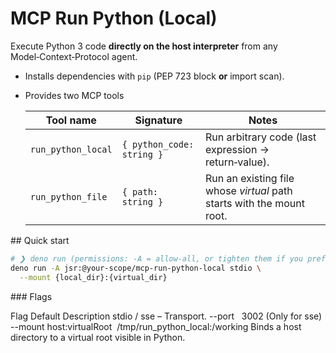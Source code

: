 # MCP Run Python (Local)

Execute Python 3 code **directly on the host interpreter** from any
Model‑Context‑Protocol agent.

*   Installs dependencies with `pip` (PEP 723 block **or** import scan).
*   Provides two MCP tools

    | Tool name           | Signature                                    | Notes |
    |---------------------|----------------------------------------------|-------|
    | `run_python_local`  | `{ python_code: string }`                    | Run arbitrary code (last expression → return‑value). |
    | `run_python_file`   | `{ path: string }`                           | Run an existing file whose *virtual* path starts with the mount root. |

## Quick start

```bash
# ❯ deno run (permissions: -A = allow‑all, or tighten them if you prefer)
deno run -A jsr:@your-scope/mcp-run-python-local stdio \
  --mount {local_dir}:{virtual_dir}
```

### Flags


Flag	Default	Description
stdio / sse	–	Transport.
--port <N>	 3002	(Only for sse)
--mount host:virtualRoot	 /tmp/run_python_local:/working	Binds a host directory to a virtual root visible in Python.